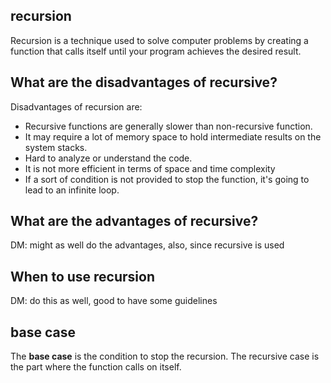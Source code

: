 ## recursion

Recursion is a technique used to solve computer problems by creating a function that calls itself until your program achieves the desired result.


## What are the disadvantages of recursive?

Disadvantages of recursion are:

- Recursive functions are generally slower than non-recursive function.
- It may require a lot of memory space to hold intermediate results on the system stacks.
- Hard to analyze or understand the code.
- It is not more efficient in terms of space and time complexity
- If a sort of condition is not provided to stop the function, it's going to lead to an infinite loop.

## What are the advantages of recursive?

DM: might as well do the advantages, also, since recursive is used

## When to use recursion

DM: do this as well, good to have some guidelines

## base case

The **base case** is the condition to stop the recursion. The recursive case is the part where the function calls on itself.
